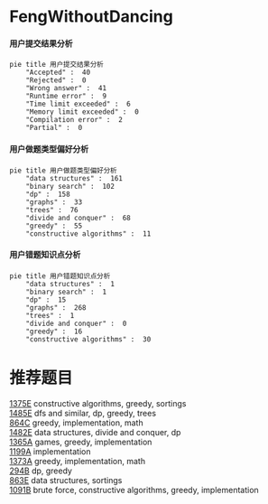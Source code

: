 # FengWithoutDancing

<!-- tabs:start -->



#### **用户提交结果分析**

```mermaid
pie title 用户提交结果分析
    "Accepted" :  40
    "Rejected" :  0
    "Wrong answer" :  41
    "Runtime error" :  9
    "Time limit exceeded" :  6
    "Memory limit exceeded" :  0
    "Compilation error" :  2
    "Partial" :  0
```

#### **用户做题类型偏好分析**

```mermaid
pie title 用户做题类型偏好分析
    "data structures" :  161
    "binary search" :  102
    "dp" :  158
    "graphs" :  33
    "trees" :  76
    "divide and conquer" :  68
    "greedy" :  55
    "constructive algorithms" :  11
```
#### **用户错题知识点分析**

```mermaid
pie title 用户错题知识点分析
    "data structures" :  1
    "binary search" :  1
    "dp" :  15
    "graphs" :  268
    "trees" :  1
    "divide and conquer" :  0
    "greedy" :  16
    "constructive algorithms" :  30
```



<!-- tabs:end -->
# 推荐题目
[1375E](https://codeforces.com/contest/1375/problem/E)		constructive algorithms,
                        greedy,
                        sortings		  
[1485E](https://codeforces.com/contest/1485/problem/E)		dfs and similar,
                        dp,
                        greedy,
                        trees		  
[864C](https://codeforces.com/contest/864/problem/C)		greedy,
                        implementation,
                        math		  
[1482E](https://codeforces.com/contest/1482/problem/E)		data structures,
                        divide and conquer,
                        dp		  
[1365A](https://codeforces.com/contest/1365/problem/A)		games,
                        greedy,
                        implementation		  
[1199A](https://codeforces.com/contest/1199/problem/A)		implementation		  
[1373A](https://codeforces.com/contest/1373/problem/A)		greedy,
                        implementation,
                        math		  
[294B](https://codeforces.com/contest/294/problem/B)		dp,
                        greedy		  
[863E](https://codeforces.com/contest/863/problem/E)		data structures,
                        sortings		  
[1091B](https://codeforces.com/contest/1091/problem/B)		brute force,
                        constructive algorithms,
                        greedy,
                        implementation		  
